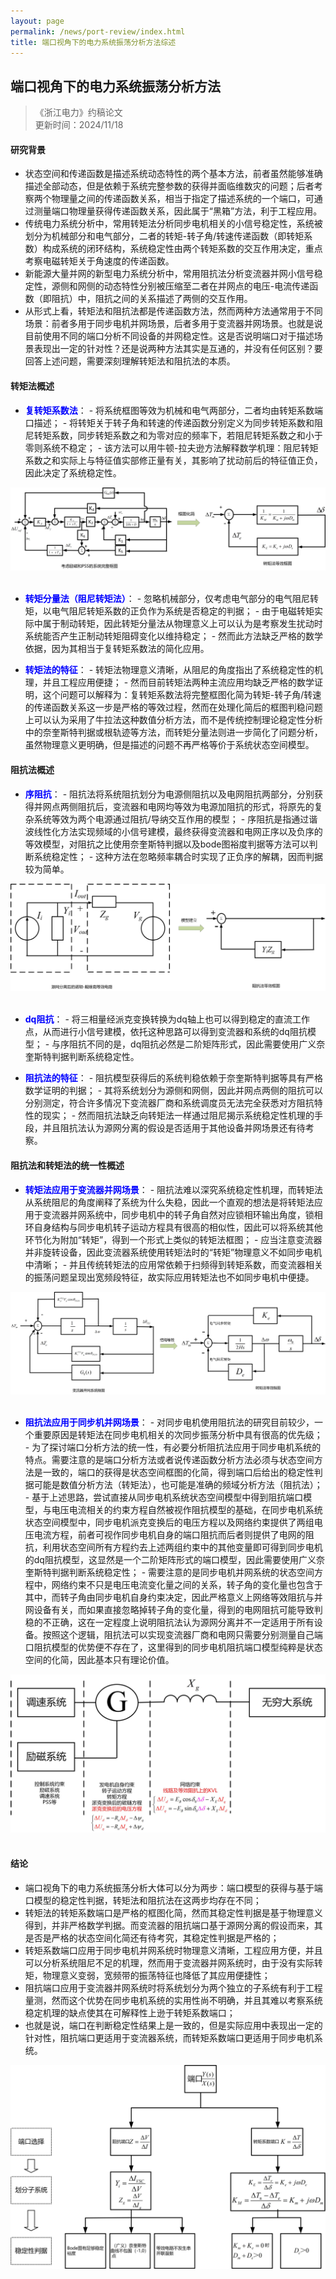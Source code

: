 ```yaml
---
layout: page
permalink: /news/port-review/index.html
title: 端口视角下的电力系统振荡分析方法综述
---
```


## 端口视角下的电力系统振荡分析方法

> 《浙江电力》约稿论文 <br>
> 更新时间：2024/11/18

#### 研究背景
- 状态空间和传递函数是描述系统动态特性的两个基本方法，前者虽然能够准确描述全部动态，但是依赖于系统完整参数的获得并面临维数灾的问题；后者考察两个物理量之间的传递函数关系，相当于指定了描述系统的一个端口，可通过测量端口物理量获得传递函数关系，因此属于“黑箱”方法，利于工程应用。
- 传统电力系统分析中，常用转矩法分析同步电机相关的小信号稳定性，系统被划分为机械部分和电气部分，二者的转矩-转子角/转速传递函数（即转矩系数）构成系统的闭环结构，系统稳定性由两个转矩系数的交互作用决定，重点考察电磁转矩关于角速度的传递函数。
- 新能源大量并网的新型电力系统分析中，常用阻抗法分析变流器并网小信号稳定性，源侧和网侧的动态特性分别被压缩至二者在并网点的电压-电流传递函数（即阻抗）中，阻抗之间的关系描述了两侧的交互作用。
- 从形式上看，转矩法和阻抗法都是传递函数方法，然而两种方法通常用于不同场景：前者多用于同步电机并网场景，后者多用于变流器并网场景。也就是说目前使用不同的端口分析不同设备的并网稳定性。这是否说明端口对于描述场景表现出一定的针对性？还是说两种方法其实是互通的，并没有任何区别？要回答上述问题，需要深刻理解转矩法和阻抗法的本质。


#### 转矩法概述
- <b><font color=blue>复转矩系数法</font></b>：
        - 将系统框图等效为机械和电气两部分，二者均由转矩系数端口描述；
        - 将转矩关于转子角和转速的传递函数分别定义为同步转矩系数和阻尼转矩系数，同步转矩系数之和为零对应的频率下，若阻尼转矩系数之和小于零则系统不稳定；
        - 该方法可以用牛顿-拉夫逊方法解释数学机理：阻尼转矩系数之和实际上与特征值实部修正量有关，其影响了扰动前后的特征值正负，因此决定了系统稳定性。

<center>
<img src="/news/port-review.assets/fig1.jpg">
</center>

<br>

- <b><font color=blue>转矩分量法（阻尼转矩法）</font></b>：
        - 忽略机械部分，仅考虑电气部分的电气阻尼转矩，以电气阻尼转矩系数的正负作为系统是否稳定的判据；
        - 由于电磁转矩实际中属于制动转矩，因此转矩分量法从物理意义上可以认为是考察发生扰动时系统能否产生正制动转矩阻碍变化以维持稳定；
        - 然而此方法缺乏严格的数学依据，因为其相当于复转矩系数法的简化应用。

- <b><font color=blue>转矩法的特征</font></b>：
        - 转矩法物理意义清晰，从阻尼的角度指出了系统稳定性的机理，并且工程应用便捷；
        - 然而目前转矩法两种主流应用均缺乏严格的数学证明，这个问题可以解释为：复转矩系数法将完整框图化简为转矩-转子角/转速的传递函数关系这一步是严格的等效过程，然而在处理化简后的框图判稳问题上可以认为采用了牛拉法这种数值分析方法，而不是传统控制理论稳定性分析中的奈奎斯特判据或根轨迹等方法，而转矩分量法则进一步简化了问题分析，虽然物理意义更明确，但是描述的问题不再严格等价于系统状态空间模型。

#### 阻抗法概述
- <b><font color=blue>序阻抗</font></b>：
        - 阻抗法将系统阻抗划分为电源侧阻抗以及电网阻抗两部分，分别获得并网点两侧阻抗后，变流器和电网均等效为电源加阻抗的形式，将原先的复杂系统等效为两个电源通过阻抗/导纳交互作用的模型；
        - 序阻抗是指通过谐波线性化方法实现频域的小信号建模，最终获得变流器和电网正序以及负序的等效模型，对阻抗之比使用奈奎斯特判据以及bode图裕度判据等方法可以判断系统稳定性；
        - 这种方法在忽略频率耦合时实现了正负序的解耦，因而判据较为简单。

<center>
<img src="/news/port-review.assets/fig2.jpg">
</center>

<br>

- <b><font color=blue>dq阻抗</font></b>：
        - 将三相量经派克变换转换为dq轴上也可以得到稳定的直流工作点，从而进行小信号建模，依托这种思路可以得到变流器和系统的dq阻抗模型；
        - 与序阻抗不同的是，dq阻抗必然是二阶矩阵形式，因此需要使用广义奈奎斯特判据判断系统稳定性。

- <b><font color=blue>阻抗法的特征</font></b>：
        - 阻抗模型获得后的系统判稳依赖于奈奎斯特判据等具有严格数学证明的判据；
        - 其将系统划分为源侧和网侧，因此并网点两侧的阻抗可以分别测定，符合许多情况下变流器厂商和系统调度员无法完全获悉对方阻抗特性的现实；
        - 然而阻抗法缺乏向转矩法一样通过阻尼揭示系统稳定性机理的手段，并且阻抗法认为源网分离的假设是否适用于其他设备并网场景还有待考察。


#### 阻抗法和转矩法的统一性概述
- <b><font color=blue>转矩法应用于变流器并网场景</font></b>：
        - 阻抗法难以深究系统稳定性机理，而转矩法从系统阻尼的角度阐释了系统为什么失稳，因此一个直观的想法是将转矩法应用于变流器并网系统中，同步电机中的转子角自然对应锁相环输出角度，锁相环自身结构与同步电机转子运动方程具有很高的相似性，因此可以将系统其他环节化为附加“转矩”，得到一个形式上类似的转矩法框图；
        - 应当注意变流器并非旋转设备，因此变流器系统使用转矩法时的“转矩”物理意义不如同步电机中清晰；
        - 并且传统转矩法的应用常依赖于扫频得到转矩系数，而变流器相关的振荡问题呈现出宽频段特征，故实际应用转矩法也不如同步电机中便捷。

<center>
<img src="/news/port-review.assets/fig3.jpg">
</center>

<br>

- <b><font color=blue>阻抗法应用于同步机并网场景</font></b>：
        - 对同步电机使用阻抗法的研究目前较少，一个重要原因是转矩法在同步电机相关的次同步振荡分析中具有很高的优先级；
        - 为了探讨端口分析方法的统一性，有必要分析阻抗法应用于同步电机系统的特点。需要注意的是端口分析方法或者说传递函数分析方法必须与状态空间方法是一致的，端口的获得是状态空间框图的化简，得到端口后给出的稳定性判据可能是数值分析方法（转矩法），也可能是准确的频域分析方法（阻抗法）；
        - 基于上述思路，尝试直接从同步电机系统状态空间模型中得到阻抗端口模型，与电压电流相关的约束方程自然被视作阻抗模型的基础，在同步电机系统状态空间模型中，同步电机派克变换后的电压方程以及网络约束提供了两组电压电流方程，前者可视作同步电机自身的端口阻抗而后者则提供了电网的阻抗，利用状态空间所有方程约去上述两组约束中的其他变量即可得到同步电机的dq阻抗模型，这显然是一个二阶矩阵形式的端口模型，因此需要使用广义奈奎斯特判据判断系统稳定性；
        - 需要注意的是同步电机并网系统的状态空间方程中，网络约束不只是电压电流变化量之间的关系，转子角的变化量也包含于其中，而转子角由同步电机自身约束决定，因此严格意义上网络等效阻抗与并网设备有关，而如果直接忽略掉转子角的变化量，得到的电网阻抗可能导致判稳的不正确，这在一定程度上说明阻抗法认为源网分离并不一定适用于所有设备。按照这个逻辑，阻抗法可以实现变流器厂商和电网只需要分别测量自己端口阻抗模型的优势便不存在了，这里得到的同步电机阻抗端口模型纯粹是状态空间的化简，因此基本只有理论价值。

<center>
<img src="/news/port-review.assets/fig4.jpg">
</center>

<br>

#### 结论
- 端口视角下的电力系统振荡分析大体可以分为两步：端口模型的获得与基于端口模型的稳定性判据，转矩法和阻抗法在这两步均存在不同；
- 转矩法的转矩系数端口是严格的框图化简，然而其稳定性判据是基于物理意义得到，并非严格数学判据。而变流器的阻抗端口基于源网分离的假设而来，其是否是严格的状态空间化简还有待考究，其稳定性判据是严格的；
- 转矩系数端口应用于同步电机并网系统时物理意义清晰，工程应用方便，并且可以分析系统阻尼不足的机理，然而用于变流器并网系统时，由于没有实际转矩，物理意义变弱，宽频带的振荡特征也降低了其应用便捷性；
- 阻抗端口应用于变流器并网系统时将系统划分为两个独立的子系统有利于工程量测，然而这个优势在同步电机系统的实用性尚不明确，并且其难以考察系统稳定机理的缺点使其在可解释性上逊于转矩系数端口；
- 也就是说，端口在判断稳定性结果上是一致的，但是实际应用中表现出一定的针对性，阻抗端口更适用于变流器系统，而转矩系数端口更适用于同步电机系统。
<center>
<img src="/news/port-review.assets/fig5.jpg">
</center>

<br>